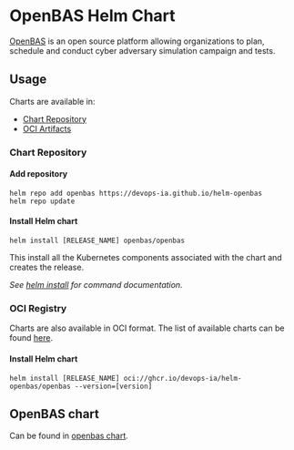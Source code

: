 # OpenBAS Helm Chart

[OpenBAS](https://github.com/OpenBAS-Platform/openbas) is an open source platform allowing organizations to plan, schedule and conduct cyber adversary simulation campaign and tests.

## Usage

Charts are available in:

* [Chart Repository](https://helm.sh/docs/topics/chart_repository/)
* [OCI Artifacts](https://helm.sh/docs/topics/registries/)

### Chart Repository

#### Add repository

```console
helm repo add openbas https://devops-ia.github.io/helm-openbas
helm repo update
```

#### Install Helm chart

```console
helm install [RELEASE_NAME] openbas/openbas
```

This install all the Kubernetes components associated with the chart and creates the release.

_See [helm install](https://helm.sh/docs/helm/helm_install/) for command documentation._

### OCI Registry

Charts are also available in OCI format. The list of available charts can be found [here](https://github.com/devops-ia/helm-openbas/pkgs/container/helm-openbas%2Fopenbas).

#### Install Helm chart

```console
helm install [RELEASE_NAME] oci://ghcr.io/devops-ia/helm-openbas/openbas --version=[version]
```

## OpenBAS chart

Can be found in [openbas chart](charts/openbas).
